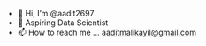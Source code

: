 - 👋 Hi, I’m @aadit2697
- 👀 Aspiring Data Scientist
- 📫 How to reach me ... aaditmalikayil@gmail.com

<!---
aadit2697/aadit2697 is a ✨ special ✨ repository because its `README.md` (this file) appears on your GitHub profile.
You can click the Preview link to take a look at your changes.
--->
